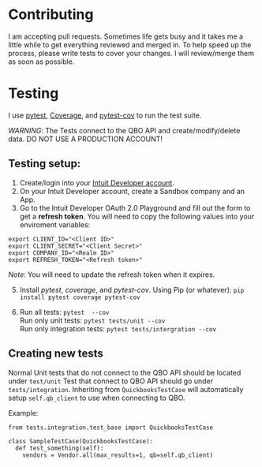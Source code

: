 # Contributing

I am accepting pull requests. Sometimes life gets busy and it takes me a little while to get everything reviewed and merged in. To help speed up the process, please write tests to cover your changes. I will review/merge them as soon as possible. 

# Testing

I use [pytest](https://docs.pytest.org/en/7.4.x/contents.html), [Coverage](https://coverage.readthedocs.io/en/latest/), and [pytest-cov](https://pytest-cov.readthedocs.io/en/latest/) to run the test suite.

*WARNING*: The Tests connect to the QBO API and create/modify/delete data. DO NOT USE A PRODUCTION ACCOUNT!

## Testing setup:

1. Create/login into your [Intuit Developer account](https://developer.intuit.com).
2. On your Intuit Developer account, create a Sandbox company and an App. 
3. Go to the Intuit Developer OAuth 2.0 Playground and fill out the form to get a **refresh token**. You will need to copy the following values into your enviroment variables:
  ```
  export CLIENT_ID="<Client ID>"
  export CLIENT_SECRET="<Client Secret>" 
  export COMPANY_ID="<Realm ID>"  
  export REFRESH_TOKEN="<Refresh token>"
  ```
  
  *Note*: You will need to update the refresh token when it expires. 

5. Install *pytest*, *coverage*, and *pytest-cov*. Using Pip (or whatever):
  `pip install pytest coverage pytest-cov`
  
6. Run all tests: ```pytest  --cov```  
   Run only unit tests: ```pytest tests/unit --cov```   
   Run only integration tests: ```pytest tests/intergration --cov``` 



## Creating new tests
Normal Unit tests that do not connect to the QBO API should be located under `test/unit` Test that connect to QBO API should go under `tests/integration`. Inheriting from `QuickbooksTestCase` will automatically setup `self.qb_client` to use when connecting to QBO.

Example:
```
from tests.integration.test_base import QuickbooksTestCase

class SampleTestCase(QuickbooksTestCase):
  def test_something(self):
    vendors = Vendor.all(max_results=1, qb=self.qb_client)    
```

